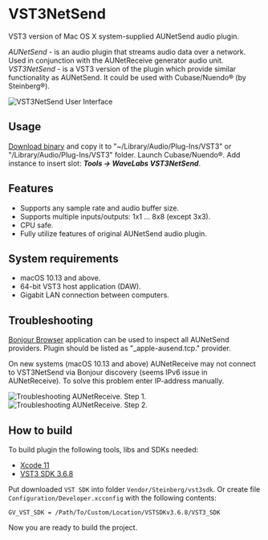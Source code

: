 # VST3NetSend

VST3 version of Mac OS X system-supplied AUNetSend audio plugin.

_AUNetSend_ - is an audio plugin that streams audio data over a network. Used in conjunction with the AUNetReceive generator audio unit.
_VST3NetSend_ - is a VST3 version of the plugin which provide similar functionality as AUNetSend. It could be used with Cubase/Nuendo® (by Steinberg®).

![VST3NetSend User Interface](https://raw.githubusercontent.com/vgorloff/VST3NetSend/master/Media/VST3NetSend.png)

## Usage

[Download binary](https://github.com/vgorloff/VST3NetSend/releases/latest) and copy it to "~/Library/Audio/Plug-Ins/VST3" or "/Library/Audio/Plug-Ins/VST3" folder.
Launch Cubase/Nuendo®. Add instance to insert slot: **_Tools -> WaveLabs VST3NetSend_**.

## Features

- Supports any sample rate and audio buffer size.
- Supports multiple inputs/outputs: 1x1 ... 8x8 (except 3x3).
- CPU safe.
- Fully utilize features of original AUNetSend audio plugin.

## System requirements

- macOS 10.13 and above.
- 64-bit VST3 host application (DAW).
- Gigabit LAN connection between computers.

## Troubleshooting

[Bonjour Browser](http://www.tildesoft.com) application can be used to inspect all AUNetSend providers.
Plugin should be listed as "\_apple-ausend.tcp." provider.

On new systems (macOS 10.13 and above) AUNetReceive may not connect to VST3NetSend via Bonjour discovery (seems IPv6 issue in AUNetReceive).
To solve this problem enter IP-address manually.

![Troubleshooting AUNetReceive. Step 1.](https://raw.githubusercontent.com/vgorloff/VST3NetSend/master/Media/Troubleshooting_AUNetRecieve_01.png)
![Troubleshooting AUNetReceive. Step 2.](https://raw.githubusercontent.com/vgorloff/VST3NetSend/master/Media/Troubleshooting_AUNetRecieve_02.png)

## How to build

To build plugin the following tools, libs and SDKs needed:

- [Xcode 11](https://developer.apple.com/xcode/)
- [VST3 SDK 3.6.8](http://www.steinberg.net/en/company/developer.html)

Put downloaded `VST SDK` into folder `Vendor/Steinberg/vst3sdk`. Or create file `Configuration/Developer.xcconfig` with the following contents:

    GV_VST_SDK = /Path/To/Custom/Location/VSTSDKv3.6.8/VST3_SDK

Now you are ready to build the project.
